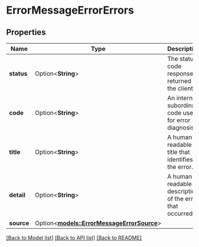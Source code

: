 # ErrorMessageErrorErrors

## Properties

Name | Type | Description | Notes
------------ | ------------- | ------------- | -------------
**status** | Option<**String**> | The status code response returned to the client. | [optional]
**code** | Option<**String**> | An internal subordinate code used for error diagnosis. | [optional]
**title** | Option<**String**> | A human-readable title that identifies the error. | [optional]
**detail** | Option<**String**> | A human-readable description of the error that occurred. | [optional]
**source** | Option<[**models::ErrorMessageErrorSource**](ErrorMessage_error_source.md)> |  | [optional]

[[Back to Model list]](../README.md#documentation-for-models) [[Back to API list]](../README.md#documentation-for-api-endpoints) [[Back to README]](../README.md)


